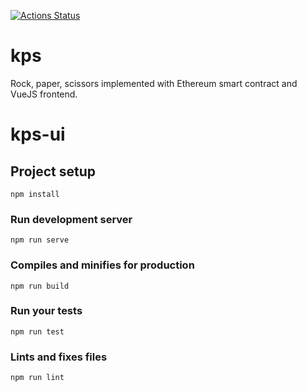 [![Actions Status](https://github.com/sjappig/kps/workflows/Default%20pipeline/badge.svg)](https://github.com/sjappig/kps/actions)

# kps

Rock, paper, scissors implemented with Ethereum smart contract and VueJS frontend.

# kps-ui

## Project setup
```
npm install
```

### Run development server
```
npm run serve
```

### Compiles and minifies for production
```
npm run build
```

### Run your tests
```
npm run test
```

### Lints and fixes files
```
npm run lint
```
